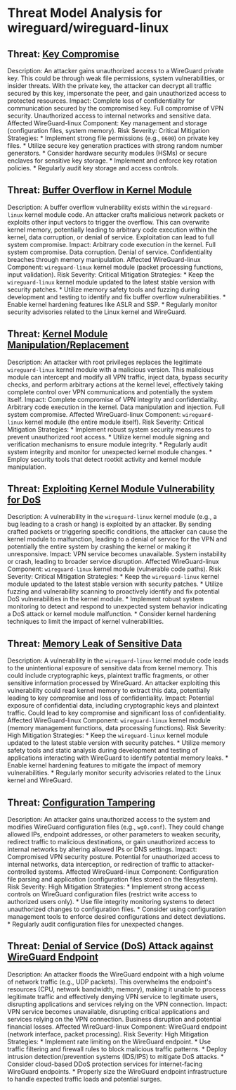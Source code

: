 # Threat Model Analysis for wireguard/wireguard-linux

## Threat: [Key Compromise](./threats/key_compromise.md)

Description: An attacker gains unauthorized access to a WireGuard private key. This could be through weak file permissions, system vulnerabilities, or insider threats. With the private key, the attacker can decrypt all traffic secured by this key, impersonate the peer, and gain unauthorized access to protected resources.
Impact: Complete loss of confidentiality for communication secured by the compromised key. Full compromise of VPN security. Unauthorized access to internal networks and sensitive data.
Affected WireGuard-linux Component: Key management and storage (configuration files, system memory).
Risk Severity: Critical
Mitigation Strategies:
    *   Implement strong file permissions (e.g., `0600`) on private key files.
    *   Utilize secure key generation practices with strong random number generators.
    *   Consider hardware security modules (HSMs) or secure enclaves for sensitive key storage.
    *   Implement and enforce key rotation policies.
    *   Regularly audit key storage and access controls.

## Threat: [Buffer Overflow in Kernel Module](./threats/buffer_overflow_in_kernel_module.md)

Description: A buffer overflow vulnerability exists within the `wireguard-linux` kernel module code. An attacker crafts malicious network packets or exploits other input vectors to trigger the overflow. This can overwrite kernel memory, potentially leading to arbitrary code execution within the kernel, data corruption, or denial of service. Exploitation can lead to full system compromise.
Impact: Arbitrary code execution in the kernel. Full system compromise. Data corruption. Denial of service. Confidentiality breaches through memory manipulation.
Affected WireGuard-linux Component: `wireguard-linux` kernel module (packet processing functions, input validation).
Risk Severity: Critical
Mitigation Strategies:
    *   Keep the `wireguard-linux` kernel module updated to the latest stable version with security patches.
    *   Utilize memory safety tools and fuzzing during development and testing to identify and fix buffer overflow vulnerabilities.
    *   Enable kernel hardening features like ASLR and SSP.
    *   Regularly monitor security advisories related to the Linux kernel and WireGuard.

## Threat: [Kernel Module Manipulation/Replacement](./threats/kernel_module_manipulationreplacement.md)

Description: An attacker with root privileges replaces the legitimate `wireguard-linux` kernel module with a malicious version. This malicious module can intercept and modify all VPN traffic, inject data, bypass security checks, and perform arbitrary actions at the kernel level, effectively taking complete control over VPN communications and potentially the system itself.
Impact: Complete compromise of VPN integrity and confidentiality. Arbitrary code execution in the kernel. Data manipulation and injection. Full system compromise.
Affected WireGuard-linux Component: `wireguard-linux` kernel module (the entire module itself).
Risk Severity: Critical
Mitigation Strategies:
    *   Implement robust system security measures to prevent unauthorized root access.
    *   Utilize kernel module signing and verification mechanisms to ensure module integrity.
    *   Regularly audit system integrity and monitor for unexpected kernel module changes.
    *   Employ security tools that detect rootkit activity and kernel module manipulation.

## Threat: [Exploiting Kernel Module Vulnerability for DoS](./threats/exploiting_kernel_module_vulnerability_for_dos.md)

Description: A vulnerability in the `wireguard-linux` kernel module (e.g., a bug leading to a crash or hang) is exploited by an attacker. By sending crafted packets or triggering specific conditions, the attacker can cause the kernel module to malfunction, leading to a denial of service for the VPN and potentially the entire system by crashing the kernel or making it unresponsive.
Impact: VPN service becomes unavailable. System instability or crash, leading to broader service disruption.
Affected WireGuard-linux Component: `wireguard-linux` kernel module (vulnerable code paths).
Risk Severity: Critical
Mitigation Strategies:
    *   Keep the `wireguard-linux` kernel module updated to the latest stable version with security patches.
    *   Utilize fuzzing and vulnerability scanning to proactively identify and fix potential DoS vulnerabilities in the kernel module.
    *   Implement robust system monitoring to detect and respond to unexpected system behavior indicating a DoS attack or kernel module malfunction.
    *   Consider kernel hardening techniques to limit the impact of kernel vulnerabilities.

## Threat: [Memory Leak of Sensitive Data](./threats/memory_leak_of_sensitive_data.md)

Description: A vulnerability in the `wireguard-linux` kernel module code leads to the unintentional exposure of sensitive data from kernel memory. This could include cryptographic keys, plaintext traffic fragments, or other sensitive information processed by WireGuard. An attacker exploiting this vulnerability could read kernel memory to extract this data, potentially leading to key compromise and loss of confidentiality.
Impact: Potential exposure of confidential data, including cryptographic keys and plaintext traffic. Could lead to key compromise and significant loss of confidentiality.
Affected WireGuard-linux Component: `wireguard-linux` kernel module (memory management functions, data processing functions).
Risk Severity: High
Mitigation Strategies:
    *   Keep the `wireguard-linux` kernel module updated to the latest stable version with security patches.
    *   Utilize memory safety tools and static analysis during development and testing of applications interacting with WireGuard to identify potential memory leaks.
    *   Enable kernel hardening features to mitigate the impact of memory vulnerabilities.
    *   Regularly monitor security advisories related to the Linux kernel and WireGuard.

## Threat: [Configuration Tampering](./threats/configuration_tampering.md)

Description: An attacker gains unauthorized access to the system and modifies WireGuard configuration files (e.g., `wg0.conf`). They could change allowed IPs, endpoint addresses, or other parameters to weaken security, redirect traffic to malicious destinations, or gain unauthorized access to internal networks by altering allowed IPs or DNS settings.
Impact: Compromised VPN security posture. Potential for unauthorized access to internal networks, data interception, or redirection of traffic to attacker-controlled systems.
Affected WireGuard-linux Component: Configuration file parsing and application (configuration files stored on the filesystem).
Risk Severity: High
Mitigation Strategies:
    *   Implement strong access controls on WireGuard configuration files (restrict write access to authorized users only).
    *   Use file integrity monitoring systems to detect unauthorized changes to configuration files.
    *   Consider using configuration management tools to enforce desired configurations and detect deviations.
    *   Regularly audit configuration files for unexpected changes.

## Threat: [Denial of Service (DoS) Attack against WireGuard Endpoint](./threats/denial_of_service__dos__attack_against_wireguard_endpoint.md)

Description: An attacker floods the WireGuard endpoint with a high volume of network traffic (e.g., UDP packets). This overwhelms the endpoint's resources (CPU, network bandwidth, memory), making it unable to process legitimate traffic and effectively denying VPN service to legitimate users, disrupting applications and services relying on the VPN connection.
Impact: VPN service becomes unavailable, disrupting critical applications and services relying on the VPN connection. Business disruption and potential financial losses.
Affected WireGuard-linux Component: WireGuard endpoint (network interface, packet processing).
Risk Severity: High
Mitigation Strategies:
    *   Implement rate limiting on the WireGuard endpoint.
    *   Use traffic filtering and firewall rules to block malicious traffic patterns.
    *   Deploy intrusion detection/prevention systems (IDS/IPS) to mitigate DoS attacks.
    *   Consider cloud-based DDoS protection services for internet-facing WireGuard endpoints.
    *   Properly size the WireGuard endpoint infrastructure to handle expected traffic loads and potential surges.

